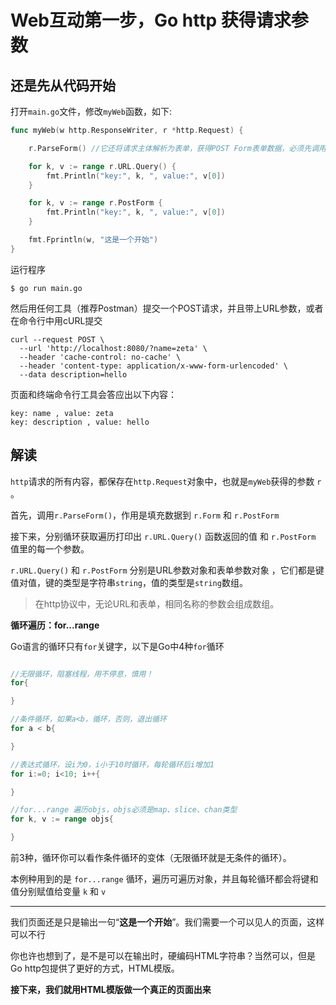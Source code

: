 # Web互动第一步，Go http 获得请求参数

## 还是先从代码开始

打开`main.go`文件，修改`myWeb`函数，如下:

```go
func myWeb(w http.ResponseWriter, r *http.Request) {

    r.ParseForm() //它还将请求主体解析为表单，获得POST Form表单数据，必须先调用这个函数

    for k, v := range r.URL.Query() {
        fmt.Println("key:", k, ", value:", v[0])
    }

    for k, v := range r.PostForm {
        fmt.Println("key:", k, ", value:", v[0])
    }

    fmt.Fprintln(w, "这是一个开始")
}
```

运行程序

`$ go run main.go`

然后用任何工具（推荐Postman）提交一个POST请求，并且带上URL参数，或者在命令行中用cURL提交

```shell
curl --request POST \
  --url 'http://localhost:8080/?name=zeta' \
  --header 'cache-control: no-cache' \
  --header 'content-type: application/x-www-form-urlencoded' \
  --data description=hello
```

页面和终端命令行工具会答应出以下内容：

```shell
key: name , value: zeta
key: description , value: hello
```

## 解读

`http`请求的所有内容，都保存在`http.Request`对象中，也就是`myWeb`获得的参数 `r` 。

首先，调用`r.ParseForm()`，作用是填充数据到 `r.Form` 和 `r.PostForm`

接下来，分别循环获取遍历打印出 `r.URL.Query()` 函数返回的值 和 `r.PostForm` 值里的每一个参数。

`r.URL.Query()` 和 `r.PostForm` 分别是URL参数对象和表单参数对象
，它们都是键值对值，键的类型是字符串`string`，值的类型是`string`数组。

> 在http协议中，无论URL和表单，相同名称的参数会组成数组。

**循环遍历：for...range**

Go语言的循环只有`for`关键字，以下是Go中4种`for`循环

```go

//无限循环，阻塞线程，用不停息，慎用！
for{

}

//条件循环，如果a<b，循环，否则，退出循环
for a < b{

}

//表达式循环，设i为0，i小于10时循环，每轮循环后i增加1
for i:=0; i<10; i++{

}

//for...range 遍历objs，objs必须是map、slice、chan类型
for k, v := range objs{

}

```

前3种，循环你可以看作条件循环的变体（无限循环就是无条件的循环）。

本例种用到的是 `for...range` 循环，遍历可遍历对象，并且每轮循环都会将键和值分别赋值给变量 `k` 和 `v`

----

我们页面还是只是输出一句“**这是一个开始**”。我们需要一个可以见人的页面，这样可以不行

你也许也想到了，是不是可以在输出时，硬编码HTML字符串？当然可以，但是Go http包提供了更好的方式，HTML模版。

**接下来，我们就用HTML模版做一个真正的页面出来**